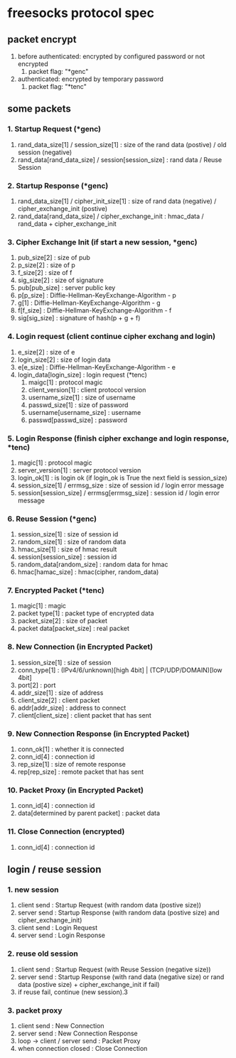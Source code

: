 # freesocks protocol spec

## packet encrypt
1. before authenticated: encrypted by configured password or not encrypted
    1. packet flag: "*genc"
2. authenticated: encrypted by temporary password
    1. packet flag: "*tenc"

## some packets
### 1. Startup Request (*genc)
1. rand_data_size[1] / session_size[1] : size of the rand data (postive) / old session (negative)
2. rand_data[rand_data_size] / session[session_size] : rand data / Reuse Session

### 2. Startup Response (*genc)
1. rand_data_size[1] / cipher_init_size[1] : size of rand data (negative) / cipher_exchange_init (postive)
2. rand_data[rand_data_size] / cipher_exchange_init : hmac_data / rand_data + cipher_exchange_init

### 3. Cipher Exchange Init (if start a new session, *genc)
1. pub_size[2] : size of pub
2. p_size[2] : size of p
3. f_size[2] : size of f
4. sig_size[2] : size of signature
5. pub[pub_size] : server public key
6. p[p_size] : Diffie-Hellman-KeyExchange-Algorithm - p
7. g[1] : Diffie-Hellman-KeyExchange-Algorithm - g
8. f[f_size] : Diffie-Hellman-KeyExchange-Algorithm - f
9. sig[sig_size] : signature of hash(p + g + f)

### 4. Login request (client continue cipher exchang and login)
1. e_size[2] : size of e
2. login_size[2] : size of login data
3. e[e_size] : Diffie-Hellman-KeyExchange-Algorithm - e
4. login_data[login_size] : login request (*tenc)
    1. maigc[1] : protocol magic
    2. client_version[1] : client protocol version
    3. username_size[1] : size of username
    4. passwd_size[1] : size of password
    5. username[username_size] : username
    6. passwd[passwd_size] : password

### 5. Login Response (finish cipher exchange and login response, *tenc)
1. magic[1] : protocol magic
2. server_version[1] : server protocol version
3. login_ok[1] : is login ok (if login_ok is True the next field is session_size)
4. session_size[1] / errmsg_size : size of session id / login error message
5. session[session_size] / errmsg[errmsg_size] : session id / login error message

### 6. Reuse Session (*genc)
1. session_size[1] : size of session id
2. random_size[1] : size of random data
3. hmac_size[1] : size of hmac result
4. session[session_size] : session id
5. random_data[random_size] : random data for hmac
6. hmac[hamac_size] : hmac(cipher, random_data)

### 7. Encrypted Packet (*tenc)
1. magic[1] : magic
2. packet type[1] : packet type of encrypted data
3. packet_size[2] : size of packet
4. packet data[packet_size] : real packet

### 8. New Connection (in Encrypted Packet)
1. session_size[1] : size of session
2. conn_type[1] : (IPv4/6/unknown)[high 4bit] | (TCP/UDP/DOMAIN)[low 4bit]
3. port[2] : port
4. addr_size[1] : size of address
5. client_size[2] : client packet
6. addr[addr_size] : address to connect
7. client[client_size] : client packet that has sent

### 9. New Connection Response (in Encrypted Packet)
1. conn_ok[1] : whether it is connected
2. conn_id[4] : connection id
3. rep_size[1] : size of remote response
4. rep[rep_size] : remote packet that has sent

### 10. Packet Proxy (in Encrypted Packet)
1. conn_id[4] : connection id
2. data[determined by parent packet] : packet data

### 11. Close Connection (encrypted)
1. conn_id[4] : connection id

## login / reuse session
### 1. new session
1. client send : Startup Request (with random data (postive size))
2. server send : Startup Response (with random data (postive size) and cipher_exchange_init)
3. client send : Login Request
4. server send : Login Response

### 2. reuse old session
1. client send : Startup Request (with Reuse Session (negative size))
2. server send : Startup Response (with rand data (negative size)
     or rand data (postive size) + cipher_exchange_init if fail)
3. if reuse fail, continue (new session).3

### 3. packet proxy
1. client send : New Connection
2. server send : New Connection Response
3. loop -> client / server send : Packet Proxy
4. when connection closed : Close Connection

